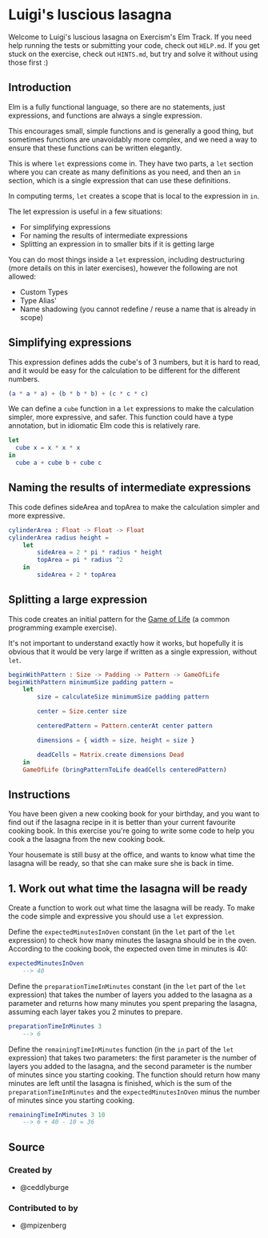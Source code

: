 # Luigi's luscious lasagna

Welcome to Luigi's luscious lasagna on Exercism's Elm Track.
If you need help running the tests or submitting your code, check out `HELP.md`.
If you get stuck on the exercise, check out `HINTS.md`, but try and solve it without using those first :)

## Introduction

Elm is a fully functional language, so there are no statements, just expressions, and functions are always a single expression.

This encourages small, simple functions and is generally a good thing, but sometimes functions are unavoidably more complex, and we need a way to ensure that these functions can be written elegantly.

This is where `let` expressions come in. They have two parts, a `let` section where you can create as many definitions as you need, and then an `in` section, which is a single expression that can use these definitions.

In computing terms, `let` creates a scope that is local to the expression in `in`.

The let expression is useful in a few situations:

- For simplifying expressions
- For naming the results of intermediate expressions
- Splitting an expression in to smaller bits if it is getting large

You can do most things inside a `let` expression, including destructuring (more details on this in later exercises), however the following are not allowed:

- Custom Types
- Type Alias'
- Name shadowing (you cannot redefine / reuse a name that is already in scope)

## Simplifying expressions

This expression defines adds the cube's of 3 numbers, but it is hard to read, and it would be easy for the calculation to be different for the different numbers.

```elm
(a * a * a) + (b * b * b) + (c * c * c)
```

We can define a `cube` function in a `let` expressions to make the calculation simpler, more expressive, and safer. This function could have a type annotation, but in idiomatic Elm code this is relatively rare.

```elm
let
  cube x = x * x * x
in
  cube a + cube b + cube c
```

## Naming the results of intermediate expressions

This code defines sideArea and topArea to make the calculation simpler and more expressive.

```elm
cylinderArea : Float -> Float -> Float
cylinderArea radius height =
    let
        sideArea = 2 * pi * radius * height
        topArea = pi * radius ^2
    in
        sideArea + 2 * topArea
```

## Splitting a large expression

This code creates an initial pattern for the [Game of Life](https://playgameoflife.com/) (a common programming example exercise).

It's not important to understand exactly how it works, but hopefully it is obvious that it would be very large if written as a single expression, without `let`.

```elm
beginWithPattern : Size -> Padding -> Pattern -> GameOfLife
beginWithPattern minimumSize padding pattern =
    let
        size = calculateSize minimumSize padding pattern

        center = Size.center size

        centeredPattern = Pattern.centerAt center pattern

        dimensions = { width = size, height = size }

        deadCells = Matrix.create dimensions Dead
    in
    GameOfLife (bringPatternToLife deadCells centeredPattern)
```

## Instructions

You have been given a new cooking book for your birthday, and you want to find out if the lasagna recipe in it is better than your current favourite cooking book. In this exercise you're going to write some code to help you cook a the lasagna from the new cooking book.

Your housemate is still busy at the office, and wants to know what time the lasagna will be ready, so that she can make sure she is back in time.

## 1. Work out what time the lasagna will be ready

Create a function to work out what time the lasagna will be ready. To make the code simple and expressive you should use a `let` expression.

Define the `expectedMinutesInOven` constant (in the `let` part of the `let` expression) to check how many minutes the lasagna should be in the oven. According to the cooking book, the expected oven time in minutes is 40:

```elm
expectedMinutesInOven
    --> 40
```

Define the `preparationTimeInMinutes` constant (in the `let` part of the `let` expression) that takes the number of layers you added to the lasagna as a parameter and returns how many minutes you spent preparing the lasagna, assuming each layer takes you 2 minutes to prepare.

```elm
preparationTimeInMinutes 3
    --> 6
```

Define the `remainingTimeInMinutes` function (in the `in` part of the `let` expression) that takes two parameters: the first parameter is the number of layers you added to the lasagna, and the second parameter is the number of minutes since you starting cooking. The function should return how many minutes are left until the lasagna is finished, which is the sum of the `preparationTimeInMinutes` and the `expectedMinutesInOven` minus the number of minutes since you starting cooking.

```elm
remainingTimeInMinutes 3 10
    --> 6 + 40 - 10 = 36
```

## Source

### Created by

- @ceddlyburge

### Contributed to by

- @mpizenberg
